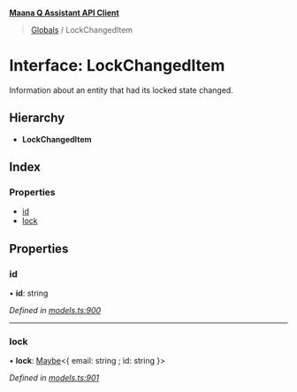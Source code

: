 **[Maana Q Assistant API Client](../README.md)**

> [Globals](../README.md) / LockChangedItem

# Interface: LockChangedItem

Information about an entity that had its locked state changed.

## Hierarchy

* **LockChangedItem**

## Index

### Properties

* [id](lockchangeditem.md#id)
* [lock](lockchangeditem.md#lock)

## Properties

### id

•  **id**: string

*Defined in [models.ts:900](https://github.com/maana-io/q-assistant-client/blob/develop/src/models.ts#L900)*

___

### lock

•  **lock**: [Maybe](../README.md#maybe)\<{ email: string ; id: string  }>

*Defined in [models.ts:901](https://github.com/maana-io/q-assistant-client/blob/develop/src/models.ts#L901)*
